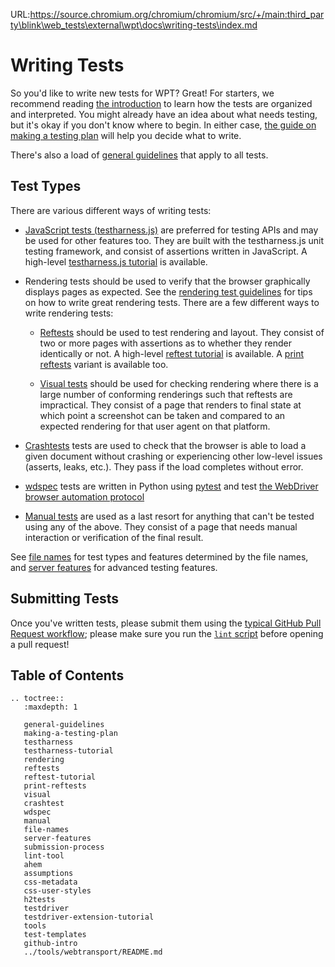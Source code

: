 URL:https://source.chromium.org/chromium/chromium/src/+/main:third_party\blink\web_tests\external\wpt\docs\writing-tests\index.md
# Writing Tests

So you'd like to write new tests for WPT? Great! For starters, we recommend
reading [the introduction](../index) to learn how the tests are organized and
interpreted. You might already have an idea about what needs testing, but it's
okay if you don't know where to begin. In either case, [the guide on making a
testing plan](making-a-testing-plan) will help you decide what to write.

There's also a load of [general guidelines](general-guidelines) that apply to all tests.

## Test Types

There are various different ways of writing tests:

* [JavaScript tests (testharness.js)](testharness) are preferred for testing APIs and may be used
  for other features too. They are built with the testharness.js unit testing framework, and consist
  of assertions written in JavaScript. A high-level [testharness.js tutorial](testharness-tutorial)
  is available.

* Rendering tests should be used to verify that the browser graphically
  displays pages as expected. See the [rendering test guidelines](rendering)
  for tips on how to write great rendering tests. There are a few different
  ways to write rendering tests:

  * [Reftests](reftests) should be used to test rendering and layout. They
    consist of two or more pages with assertions as to whether they render
    identically or not. A high-level [reftest tutorial](reftest-tutorial) is available. A
    [print reftests](print-reftests) variant is available too.

  * [Visual tests](visual) should be used for checking rendering where there is
    a large number of conforming renderings such that reftests are impractical.
    They consist of a page that renders to final state at which point a
    screenshot can be taken and compared to an expected rendering for that user
    agent on that platform.

* [Crashtests](crashtest) tests are used to check that the browser is
  able to load a given document without crashing or experiencing other
  low-level issues (asserts, leaks, etc.). They pass if the load
  completes without error.

* [wdspec](wdspec) tests are written in Python using
  [pytest](https://docs.pytest.org/en/latest/) and test [the WebDriver browser
  automation protocol](https://w3c.github.io/webdriver/)

* [Manual tests](manual) are used as a last resort for anything that can't be
  tested using any of the above. They consist of a page that needs manual
  interaction or verification of the final result.

See [file names](file-names) for test types and features determined by the file names,
and [server features](server-features) for advanced testing features.

## Submitting Tests

Once you've written tests, please submit them using
the [typical GitHub Pull Request workflow](submission-process); please
make sure you run the [`lint` script](lint-tool) before opening a pull request!

## Table of Contents

```eval_rst
.. toctree::
   :maxdepth: 1

   general-guidelines
   making-a-testing-plan
   testharness
   testharness-tutorial
   rendering
   reftests
   reftest-tutorial
   print-reftests
   visual
   crashtest
   wdspec
   manual
   file-names
   server-features
   submission-process
   lint-tool
   ahem
   assumptions
   css-metadata
   css-user-styles
   h2tests
   testdriver
   testdriver-extension-tutorial
   tools
   test-templates
   github-intro
   ../tools/webtransport/README.md
```
